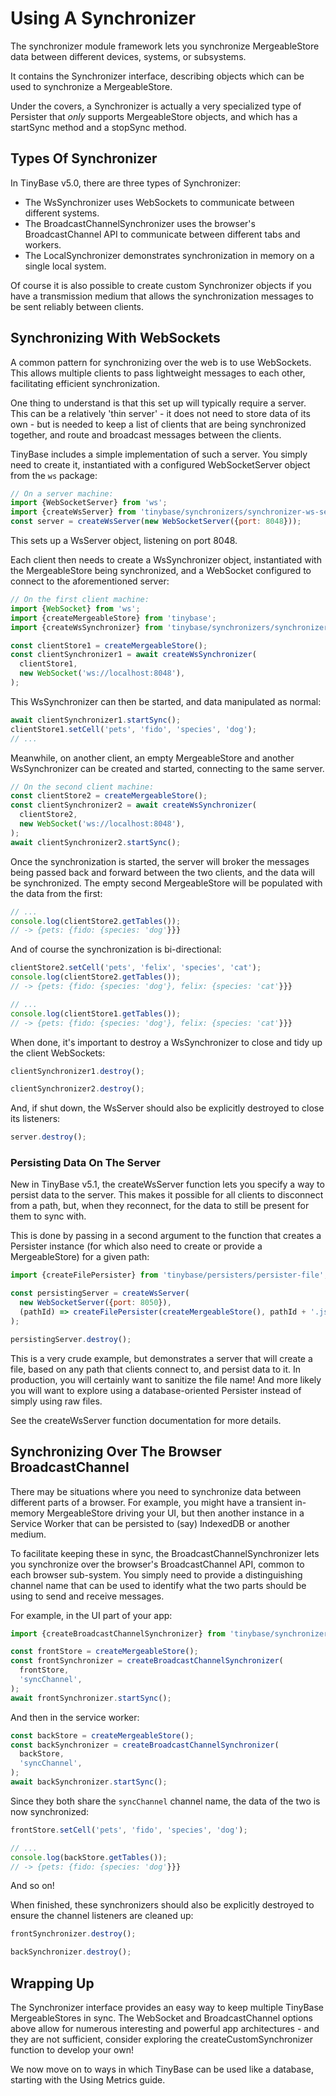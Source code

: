 # Using A Synchronizer

The synchronizer module framework lets you synchronize MergeableStore data
between different devices, systems, or subsystems.

It contains the Synchronizer
interface, describing objects which can be used to synchronize a MergeableStore.

Under the covers, a Synchronizer is actually a very specialized type of
Persister that _only_ supports MergeableStore objects, and which has a startSync
method and a stopSync method.

## Types Of Synchronizer

In TinyBase v5.0, there are three types of Synchronizer:

- The WsSynchronizer uses WebSockets to communicate between different systems.
- The BroadcastChannelSynchronizer uses the browser's BroadcastChannel API to
  communicate between different tabs and workers.
- The LocalSynchronizer demonstrates synchronization in memory on a single local
  system.

Of course it is also possible to create custom Synchronizer objects if you have
a transmission medium that allows the synchronization messages to be sent
reliably between clients.

## Synchronizing With WebSockets

A common pattern for synchronizing over the web is to use WebSockets. This
allows multiple clients to pass lightweight messages to each other, facilitating
efficient synchronization.

One thing to understand is that this set up will typically require a server.
This can be a relatively 'thin server' - it does not need to store data of its
own - but is needed to keep a list of clients that are being synchronized
together, and route and broadcast messages between the clients.

TinyBase includes a simple implementation of such a server. You simply need to
create it, instantiated with a configured WebSocketServer object from the `ws`
package:

```js
// On a server machine:
import {WebSocketServer} from 'ws';
import {createWsServer} from 'tinybase/synchronizers/synchronizer-ws-server';
const server = createWsServer(new WebSocketServer({port: 8048}));
```

This sets up a WsServer object, listening on port 8048.

Each client then needs to create a WsSynchronizer object, instantiated with the
MergeableStore being synchronized, and a WebSocket configured to connect to the
aforementioned server:

```js
// On the first client machine:
import {WebSocket} from 'ws';
import {createMergeableStore} from 'tinybase';
import {createWsSynchronizer} from 'tinybase/synchronizers/synchronizer-ws-client';

const clientStore1 = createMergeableStore();
const clientSynchronizer1 = await createWsSynchronizer(
  clientStore1,
  new WebSocket('ws://localhost:8048'),
);
```

This WsSynchronizer can then be started, and data manipulated as normal:

```js
await clientSynchronizer1.startSync();
clientStore1.setCell('pets', 'fido', 'species', 'dog');
// ...
```

Meanwhile, on another client, an empty MergeableStore and another WsSynchronizer
can be created and started, connecting to the same server.

```js
// On the second client machine:
const clientStore2 = createMergeableStore();
const clientSynchronizer2 = await createWsSynchronizer(
  clientStore2,
  new WebSocket('ws://localhost:8048'),
);
await clientSynchronizer2.startSync();
```

Once the synchronization is started, the server will broker the messages being
passed back and forward between the two clients, and the data will be
synchronized. The empty second MergeableStore will be populated with the data
from the first:

```js
// ...
console.log(clientStore2.getTables());
// -> {pets: {fido: {species: 'dog'}}}
```

And of course the synchronization is bi-directional:

```js
clientStore2.setCell('pets', 'felix', 'species', 'cat');
console.log(clientStore2.getTables());
// -> {pets: {fido: {species: 'dog'}, felix: {species: 'cat'}}}
```

```js
// ...
console.log(clientStore1.getTables());
// -> {pets: {fido: {species: 'dog'}, felix: {species: 'cat'}}}
```

When done, it's important to destroy a WsSynchronizer to close and tidy up the
client WebSockets:

```js
clientSynchronizer1.destroy();
```

```js
clientSynchronizer2.destroy();
```

And, if shut down, the WsServer should also be explicitly destroyed to close its
listeners:

```js
server.destroy();
```

### Persisting Data On The Server

New in TinyBase v5.1, the createWsServer function lets you specify a way to
persist data to the server. This makes it possible for all clients to disconnect
from a path, but, when they reconnect, for the data to still be present for them
to sync with.

This is done by passing in a second argument to the function that creates a
Persister instance (for which also need to create or provide a MergeableStore)
for a given path:

```js
import {createFilePersister} from 'tinybase/persisters/persister-file';

const persistingServer = createWsServer(
  new WebSocketServer({port: 8050}),
  (pathId) => createFilePersister(createMergeableStore(), pathId + '.json'),
);

persistingServer.destroy();
```

This is a very crude example, but demonstrates a server that will create a file,
based on any path that clients connect to, and persist data to it. In
production, you will certainly want to sanitize the file name! And more likely
you will want to explore using a database-oriented Persister instead of simply
using raw files.

See the createWsServer function documentation for more details.

## Synchronizing Over The Browser BroadcastChannel

There may be situations where you need to synchronize data between different
parts of a browser. For example, you might have a transient in-memory
MergeableStore driving your UI, but then another instance in a Service Worker
that can be persisted to (say) IndexedDB or another medium.

To facilitate keeping these in sync, the BroadcastChannelSynchronizer lets you
synchronize over the browser's BroadcastChannel API, common to each browser
sub-system. You simply need to provide a distinguishing channel name that can be
used to identify what the two parts should be using to send and receive
messages.

For example, in the UI part of your app:

```js
import {createBroadcastChannelSynchronizer} from 'tinybase/synchronizers/synchronizer-broadcast-channel';

const frontStore = createMergeableStore();
const frontSynchronizer = createBroadcastChannelSynchronizer(
  frontStore,
  'syncChannel',
);
await frontSynchronizer.startSync();
```

And then in the service worker:

```js
const backStore = createMergeableStore();
const backSynchronizer = createBroadcastChannelSynchronizer(
  backStore,
  'syncChannel',
);
await backSynchronizer.startSync();
```

Since they both share the `syncChannel` channel name, the data of the two is now
synchronized:

```js
frontStore.setCell('pets', 'fido', 'species', 'dog');
```

```js
// ...
console.log(backStore.getTables());
// -> {pets: {fido: {species: 'dog'}}}
```

And so on!

When finished, these synchronizers should also be explicitly destroyed to ensure
the channel listeners are cleaned up:

```js
frontSynchronizer.destroy();
```

```js
backSynchronizer.destroy();
```

## Wrapping Up

The Synchronizer interface provides an easy way to keep multiple TinyBase
MergeableStores in sync. The WebSocket and BroadcastChannel options above allow
for numerous interesting and powerful app architectures - and they are not
sufficient, consider exploring the createCustomSynchronizer function to develop
your own!

We now move on to ways in which TinyBase can be used like a database, starting
with the Using Metrics guide.
